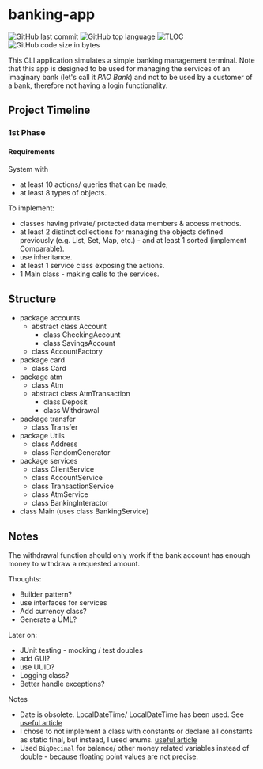 # banking-app
![GitHub last commit](https://img.shields.io/github/last-commit/ralucatudor/banking-app.svg)
![GitHub top language](https://img.shields.io/github/languages/top/ralucatudor/banking-app.svg)
![TLOC](https://tokei.rs/b1/github/ralucatudor/banking-app)
![GitHub code size in bytes](https://img.shields.io/github/languages/code-size/ralucatudor/banking-app.svg)


This CLI application simulates a simple banking management terminal.
Note that this app is designed to be used for managing the services of an imaginary bank (let's call it *PAO Bank*) and not to be used by a customer of a bank, therefore not having a login functionality.

## Project Timeline
### 1st Phase

#### Requirements
System with
- at least 10 actions/ queries that can be made;
- at least 8 types of objects.

To implement:
- classes having private/ protected data members & access methods.
- at least 2 distinct collections for managing the objects defined previously (e.g. List, Set, Map, etc.) - and at least 1 sorted (implement Comparable).
- use inheritance.
- at least 1 service class exposing the actions.
- 1 Main class - making calls to the services.

## Structure
- package accounts
    - abstract class Account
        - class CheckingAccount
        - class SavingsAccount
    - class AccountFactory
- package card
    - class Card
- package atm
    - class Atm
    - abstract class AtmTransaction
        - class Deposit
        - class Withdrawal
- package transfer
    - class Transfer
- package Utils
    - class Address
    - class RandomGenerator
- package services
    - class ClientService
    - class AccountService
    - class TransactionService
    - class AtmService
    - class BankingInteractor
- class Main (uses class BankingService)

## Notes
The withdrawal function should only work if the bank account has enough money to withdraw a requested amount.

Thoughts:
- Builder pattern?
- use interfaces for services
- Add currency class?
- Generate a UML?

Later on:
- JUnit testing - mocking / test doubles
- add GUI?
- use UUID?
- Logging class?
- Better handle exceptions?

Notes
- Date is obsolete. LocalDateTime/ LocalDateTime has been used. See [useful article](https://stackabuse.com/how-to-get-current-date-and-time-in-java/)
- I chose to not implement a class with constants or declare all constants as static final, but instead, I used enums.
  [useful article](https://tedvinke.wordpress.com/2016/04/14/2-rookie-java-constants-and-enums-pitfalls/)
- Used `BigDecimal` for balance/ other money related variables instead of double - because floating point values are not precise.
